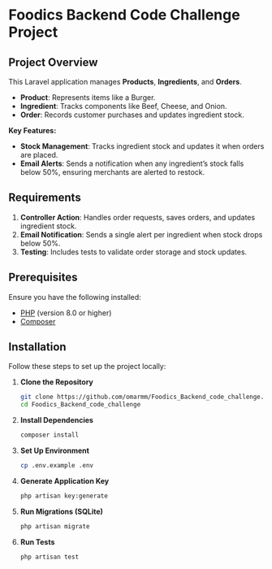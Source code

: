 # Foodics Backend Code Challenge Project

## Project Overview

This Laravel application manages **Products**, **Ingredients**, and **Orders**. 

- **Product**: Represents items like a Burger.
- **Ingredient**: Tracks components like Beef, Cheese, and Onion.
- **Order**: Records customer purchases and updates ingredient stock.

**Key Features:**

- **Stock Management**: Tracks ingredient stock and updates it when orders are placed.
- **Email Alerts**: Sends a notification when any ingredient’s stock falls below 50%, ensuring merchants are alerted to restock. 

## Requirements

1. **Controller Action**: Handles order requests, saves orders, and updates ingredient stock.
2. **Email Notification**: Sends a single alert per ingredient when stock drops below 50%.
3. **Testing**: Includes tests to validate order storage and stock updates.


## Prerequisites

Ensure you have the following installed:

- [PHP](https://www.php.net/manual/en/install.php) (version 8.0 or higher)
- [Composer](https://getcomposer.org/)


## Installation

Follow these steps to set up the project locally:

1. **Clone the Repository**

   ```bash
   git clone https://github.com/omarmm/Foodics_Backend_code_challenge.git
   cd Foodics_Backend_code_challenge

2. **Install Dependencies**
   ```bash
   composer install

3. **Set Up Environment**
   ```bash
   cp .env.example .env

4. **Generate Application Key**
   ```bash
   php artisan key:generate
5. **Run Migrations (SQLite)**
   ```bash
   php artisan migrate

6. **Run Tests**
   ```bash
   php artisan test



